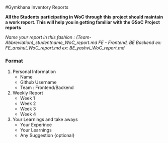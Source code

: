 #Gymkhana Inventory Reports

**All the Students participating in WoC through this project should maintain a work report. This will help you in getting familiar with the GSoC Project reports**

*Name your report in this fashion : (Team-Abbreviation)_studentname_WoC_report.md*
*FE - Frontend, BE Backend*
*ex: FE_anshul_WoC_report.md*
*ex: BE_yashvi_WoC_report.md*


### Format

1. Personal Information
    - Name
    - Github Username
    - Team : Frontend/Backend
2. Weekly Report
    - Week 1
    - Week 2
    - Week 3
    - Week 4
3. Your Learnings and take aways
    - Your Experince 
    - Your Learnings
    - Any Suggestion {optional}
